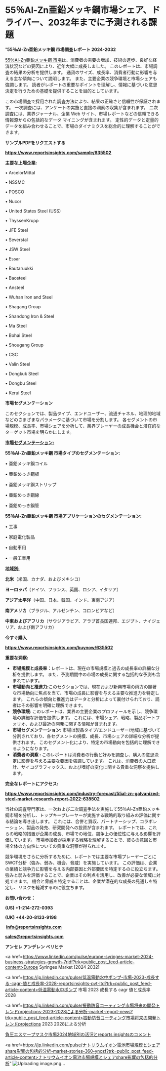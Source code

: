 # 55％Al-Zn亜鉛メッキ鋼市場シェア、ドライバー、2032年までに予測される課題

"<strong>55％Al-Zn亜鉛メッキ鋼 市場調査レポート 2024-2032</strong>

<a href=https://www.reportsinsights.com/sample/635502>55％Al-Zn亜鉛メッキ鋼 市場</a>は、消費者の需要の増加、技術の進歩、良好な経済状況などの要因により、近年大幅に成長しました。 このレポートは、市場調査の結果の分析を提供します。 通貨のサイズ、成長率、消費者行動に影響を与える主な傾向について説明します。 また、主要企業の競争環境と市場シェアも強調します。 読者がレポートの重要なポイントを理解し、情報に基づいた意思決定を行うための基礎を提供することを目的としています。

この市場調査で採用された調査方法により、結果の正確さと信頼性が保証されます。 一次調査には、アンケートの実施と直接の洞察の収集が含まれます。 二次調査には、業界ジャーナル、企業 Web サイト、市場レポートなどの信頼できる情報源からの包括的なデータ マイニングが含まれます。 定性的データと定量的データを組み合わせることで、市場のダイナミクスを総合的に理解することができます。

<strong><b>サンプルPDFをリクエストする</b></strong>

<a href=https://www.reportsinsights.com/sample/635502><strong><u>https://www.reportsinsights.com/sample/635502</u></strong></a>

<strong>主要な上場企業:</strong>

• ArcelorMittal

• NSSMC

• POSCO

• Nucor

• United States Steel (USS)

• ThyssenKrupp

• JFE Steel

• Severstal

• JSW Steel

• Essar

• Rautaruukki

• Baosteel

• Ansteel

• Wuhan Iron and Steel

• Shagang Group

• Shandong Iron & Steel

• Ma Steel

• Bohai Steel

• Shougang Group

• CSC

• Valin Steel

• Dongkuk Steel

• Dongbu Steel

• Kerui Steel

<strong>市場セグメンテーション</strong>

このセクションでは、製品タイプ、エンドユーザー、流通チャネル、地理的地域などのさまざまなパラメータに基づいて市場を分割します。 各セグメントの市場規模、成長率、市場シェアを分析して、業界プレーヤーの成長機会と潜在的なターゲット市場を明らかにします。

<strong><u>市場セグメンテーション</u></strong><strong><u>:</u></strong>

<strong>55％Al-Zn亜鉛メッキ鋼 市場タイプのセグメンテーション:</strong>

• 亜鉛メッキ鋼コイル

• 亜鉛めっき鋼板

• 亜鉛メッキ鋼ストリップ

• 亜鉛めっき鋼線

• 亜鉛めっき鋼管

<strong>55％Al-Zn亜鉛メッキ鋼 市場アプリケーションのセグメンテーション:</strong>

• 工事

• 家庭電化製品

• 自動車用

• 一般工業用

<strong><u>地域別</u></strong><strong><u>:</u></strong>

<strong>北米</strong>（米国、カナダ、およびメキシコ）

<strong>ヨーロッパ</strong>（ドイツ、フランス、英国、ロシア、イタリア）

<strong>アジア太平洋</strong>（中国、日本、韓国、インド、東南アジア）

<strong>南アメリカ</strong>（ブラジル、アルゼンチン、コロンビアなど）

<strong>中東およびアフリカ</strong>（サウジアラビア、アラブ首長国連邦、エジプト、ナイジェリア、および南アフリカ）

<strong>今すぐ購入</strong>

<a href=https://www.reportsinsights.com/buynow/635502><strong><u>https://www.reportsinsights.com/buynow/635502</u></strong></a>

<strong>重要な洞察:</strong>
<ul>
  <li><strong>市場規模と成長率：</strong>レポートは、現在の市場規模と過去の成長率の詳細な分析を提供します。 また、予測期間中の市場の成長に関する包括的な予測も含まれています。</li>
  <li><strong>市場動向と推進力:</strong>このセクションでは、現在および新興市場の両方の顕著な市場動向に焦点を当て、市場の成長に影響を与える主要な推進力を特定します。 これらの傾向と推進力はデータと分析によって裏付けられており、読者はその影響を明確に理解できます。</li>
  <li><strong>競争環境</strong>: このレポートは、業界の主要企業のプロフィールを示し、競争環境の詳細な評価を提供します。 これには、市場シェア、戦略、製品ポートフォリオ、および最近の開発に関する情報が含まれます。</li>
  <li><strong>市場セグメンテーション: </strong>市場は製品タイプ/エンドユーザー/地域に基づいて分割されており、各セグメントの規模、成長、市場シェアの詳細な分析が提供されます。 このセグメント化により、特定の市場動向を包括的に理解できるようになります。</li>
  <li><strong>消費者の洞察 : </strong>このレポートは消費者の行動と好みを調査し、購入の意思決定に影響を与える主要な要因を強調しています。 これは、消費者の人口統計、サイコグラフィックス、および嗜好の変化に関する貴重な洞察を提供します。</li>
</ul>
<strong>完全なレポートにアクセス:</strong>

<a href=https://www.reportsinsights.com/industry-forecast/55al-zn-galvanized-steel-market-research-report-2022-635502><strong><u><b>https://www.reportsinsights.com/industry-forecast/55al-zn-galvanized-steel-market-research-report-2022-635502</b></u></strong></a>

当社の調査専門家は、一次および二次調査手法を実施して55％Al-Zn亜鉛メッキ鋼市場を分析し、トップキープレーヤーが実施する戦略的取り組みの評価に関する結論を導き出します。 これには、合併と買収、パートナーシップ、コラボレーション、製品の発売、研究開発への投資が含まれます。 レポートでは、これらの戦略的措置が企業の成長、市場での地位、競争上の優位性に与える影響を評価しています。 市場参加者が採用する戦略を理解することで、彼らの意図と市場全体の方向性についての貴重な洞察が得られます。

競争環境をさらに分析するために、レポートでは主要な市場プレーヤーごとにSWOT分析（強み、弱み、機会、脅威）を実施しています。 この評価は、企業の業績と競争力に影響を与える内部要因と外部要因を特定するのに役立ちます。 強みと弱みを評価することで、企業はその利点を活用し、改善が必要な領域に対処できます。 機会と脅威を特定することは、企業が潜在的な成長の見通しを特定し、リスクを軽減するのに役立ちます。

<strong>お問い合わせ：</strong>

<strong>(US) +1-214-272-0393</strong>

<strong>(UK) +44-20-8133-9198</strong>

<strong> </strong><a href=info@reportsinsights.com><strong><u>info@reportsinsights.com</u></strong></a>

<a href=sales@reportsinsights.com><strong><u>sales@reportsinsights.com</u></strong></a>

<strong>アンセレ アンデレン ベリヒテ</strong>

<a href=https://www.linkedin.com/pulse/europe-syringes-market-2024-business-strategies-growth-7ridf?trk=public_post_feed-article-content>Europe Syringes Market [2024 2032]</a>

<a href=https://jp.linkedin.com/pulse/低温電動水中ポンプ-市場-2023-成長する-cagr-値と成長率-2028-reportsinsights-pvt-ltd?trk=public_post_feed-article-content>低温電動水中ポンプ 市場 2023 成長する cagr 値と成長率 2028</a>

<a href=https://jp.linkedin.com/pulse/振動防音コーティング市場将来の開発トレンドprojections-2023-2028による分析-market-report-news?trk=public_post_feed-article-content>振動防音コーティング市場将来の開発トレンドprojections 2023 2028による分析</a>

<a href=https://www.linkedin.com/pulse/負圧エスケープマスク市場2024地域別の活況とreports-insightsのコメント-healthscope-news-245/>負圧エスケープマスク市場2024地域別の活況とreports insightsのコメント</a>

<a href=https://jp.linkedin.com/pulse/ナトリウムイオン電池市場規模とシェアshare影響の包括的分析-market-stories-360-ynozf?trk=public_post_feed-article-content>ナトリウムイオン電池市場規模とシェアshare影響の包括的分析</a>"
![Uploading image.png…]()

